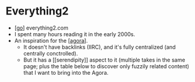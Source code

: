 # Everything2

- [[go]] everything2.com
- I spent many hours reading it in the early 2000s.
- An inspiration for the [[agora]].
  - It doesn't have backlinks (IIRC), and it's fully centralized (and centrally conctrolled).
  - But it has a [[serendipity]] aspect to it (multiple takes in the same page; plus the table below to discover only fuzzily related content) that I want to bring into the Agora.


[//begin]: # "Autogenerated link references for markdown compatibility"
[go]: go "Go"
[agora]: agora "Agora"
[//end]: # "Autogenerated link references"